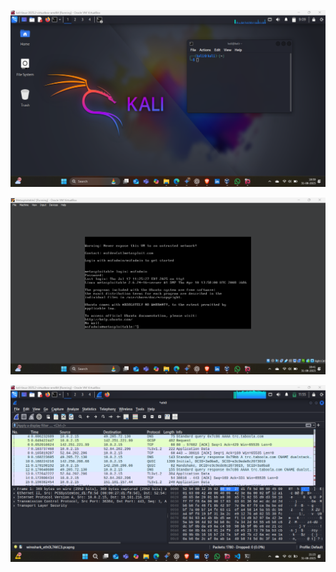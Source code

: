 ![Screenshot of Kali linux Interface and Terminal](Lab_setup_report/kali_linux_screenshot.png)

![Screenshot of Metasploitable Interface and Terminal](Lab_setup_report/metasploitable_screenshot.png)

![Screenshot of Wireshark packet capture Interface](Lab_setup_report/wireshark_packet_capture.png)